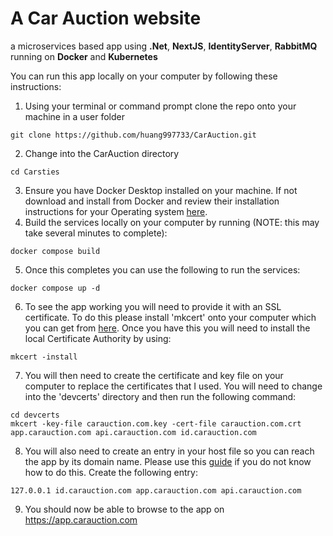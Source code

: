 # A Car Auction website
a microservices based app using **.Net**, **NextJS**, **IdentityServer**, **RabbitMQ** running on **Docker** and **Kubernetes**


You can run this app locally on your computer by following these instructions:

1. Using your terminal or command prompt clone the repo onto your machine in a user folder 

```
git clone https://github.com/huang997733/CarAuction.git
```
2. Change into the CarAuction directory
```
cd Carsties
```
3. Ensure you have Docker Desktop installed on your machine.  If not download and install from Docker and review their installation instructions for your Operating system [here](https://docs.docker.com/desktop/).
4. Build the services locally on your computer by running (NOTE: this may take several minutes to complete):
```
docker compose build
```
5. Once this completes you can use the following to run the services:
```
docker compose up -d
```
6. To see the app working you will need to provide it with an SSL certificate.   To do this please install 'mkcert' onto your computer which you can get from [here](https://github.com/FiloSottile/mkcert).  Once you have this you will need to install the local Certificate Authority by using:
```
mkcert -install
```
7. You will then need to create the certificate and key file on your computer to replace the certificates that I used.   You will need to change into the 'devcerts' directory and then run the following command:
```
cd devcerts
mkcert -key-file carauction.com.key -cert-file carauction.com.crt app.carauction.com api.carauction.com id.carauction.com
```
8.  You will also need to create an entry in your host file so you can reach the app by its domain name.   Please use this [guide](https://phoenixnap.com/kb/how-to-edit-hosts-file-in-windows-mac-or-linux) if you do not know how to do this.  Create the following entry:
```
127.0.0.1 id.carauction.com app.carauction.com api.carauction.com
```
9. You should now be able to browse to the app on https://app.carauction.com
